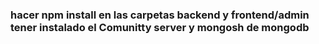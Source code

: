 ### hacer npm install en las carpetas backend y frontend/admin  tener instalado el Comunitty server y mongosh de mongodb